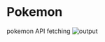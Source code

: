 # Pokemon
pokemon API  fetching 
![output](https://github.com/AnkitkumarSingh555/Pokemon/assets/90319693/fc0a9827-1499-4857-8487-ce15ef2be60b)

